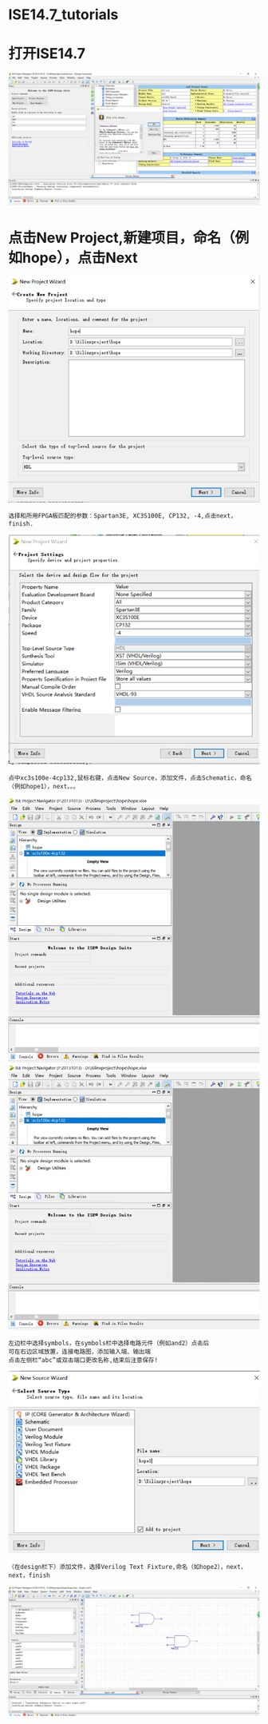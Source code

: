 # ISE14.7_tutorials  

# 打开ISE14.7  
![1.png](images/1.PNG)  
# 点击New Project,新建项目，命名（例如hope），点击Next  
![2.png](images/2.PNG)  

    选择和所用FPGA板匹配的参数：Spartan3E, XC3S100E, CP132, -4,点击next，finish.
![3.png](images/3.PNG)  

    点中xc3s100e-4cp132,鼠标右键，点击New Source，添加文件，点击Schematic，命名（例如hope1），next。。。
![4.png](images/4.PNG)
![5.png](images/5.PNG)

    左边栏中选择symbols，在symbols栏中选择电路元件（例如and2）点击后
    可在右边区域放置，连接电路图，添加输入端、输出端
    点击左侧栏“abc”或双击端口更改名称,结束后注意保存!  
![6.png](images/6.PNG)

    （在design栏下）添加文件，选择Verilog Text Fixture,命名（如hope2），next， next，finish  
![7.png](images/7.PNG)
